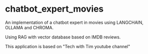 # chatbot_expert_movies

An implementation of a chatbot expert in movies using LANGCHAIN, OLLAMA and CHROMA.

Using RAG with vector database based on IMDB reviews.

This application is based on "Tech with Tim youtube channel"